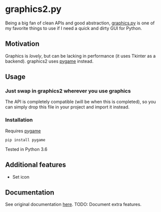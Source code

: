 # graphics2.py

Being a big fan of clean APIs and good abstraction, [graphics.py](http://mcsp.wartburg.edu/zelle/python/graphics/graphics.pdf) is one of my favorite things to use if I need a quick and dirty GUI for Python.

## Motivation

Graphics is *lovely*, but can be lacking in performance (it uses Tkinter as a backend). graphics2 uses [pygame](https://www.pygame.org/news) instead.

## Usage

### Just swap in graphics2 wherever you use graphics

The API is completely compatible (will be when this is completed), so you can simply drop this file in your project and import it instead.

### Installation

Requires [pygame](https://www.pygame.org/news)

```
pip install pygame
```

Tested in Python 3.6

## Additional features

- Set icon

## Documentation

See original documentation [here](http://mcsp.wartburg.edu/zelle/python/graphics/graphics.pdf). TODO: Document extra features.
